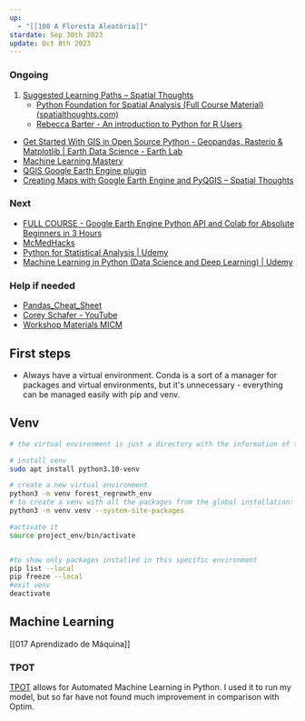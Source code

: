 ```yaml
---
up:
  - "[[100 A Floresta Aleatória]]"
stardate: Sep 30th 2023
update: Oct 8th 2023
---
```

### Ongoing
1. [Suggested Learning Paths – Spatial Thoughts](https://spatialthoughts.com/learning-paths/)
	- [Python Foundation for Spatial Analysis (Full Course Material) (spatialthoughts.com)](https://courses.spatialthoughts.com/python-foundation.html#introduction)
	- [Rebecca Barter - An introduction to Python for R Users](https://www.rebeccabarter.com/blog/2023-09-11-from_r_to_python)
- [Get Started With GIS in Open Source Python - Geopandas, Rasterio & Matplotlib | Earth Data Science - Earth Lab](https://www.earthdatascience.org/workshops/gis-open-source-python/)
- [Machine Learning Mastery](https://machinelearningmastery.com/start-here/)
- [QGIS Google Earth Engine plugin](https://gee-community.github.io/qgis-earthengine-plugin/)
- [Creating Maps with Google Earth Engine and PyQGIS – Spatial Thoughts](https://spatialthoughts.com/2020/04/04/ndvi-time-series-gee-qgis/)
### Next
- [FULL COURSE - Google Earth Engine Python API and Colab for Absolute Beginners in 3 Hours](https://www.youtube.com/watch?v=Lqirs04EccA)
- [McMedHacks](https://app.gumroad.com/d/5f76a9bc66bfd87f4d75d4d157304e99)
- [Python for Statistical Analysis | Udemy](https://www.udemy.com/course/python-for-statistical-analysis/)
- [Machine Learning in Python (Data Science and Deep Learning) | Udemy](https://www.udemy.com/course/data-science-and-machine-learning-with-python-hands-on/)
### Help if needed
- [Pandas_Cheat_Sheet](https://pandas.pydata.org/Pandas_Cheat_Sheet.pdf)
- [Corey Schafer - YouTube](https://www.youtube.com/@coreyms)
- [Workshop Materials MICM](https://www.mcgill.ca/micm/training/workshops-series/workshop-materials)

## First steps
- Always have a virtual environment. Conda is a sort of a manager for packages and virtual environments, but it's unnecessary - everything can be managed easily with pip and venv.


## Venv

```bash
# the virtual environment is just a directory with the information of the python version used at time of creation.

# install venv
sudo apt install python3.10-venv

# create a new virtual environment
python3 -m venv forest_regrowth_env
# to create a venv with all the packages from the global installation:
python3 -m venv venv --system-site-packages 

#activate it 
source project_env/bin/activate


#to show only packages installed in this specific environment
pip list --local
pip freeze --local
#exit venv
deactivate

```
## Machine Learning
[[017 Aprendizado de Máquina]]

### TPOT
[TPOT](https://machinelearningmastery.com/tpot-for-automated-machine-learning-in-python/) allows for Automated Machine Learning in Python. I used it to run my model, but so far have not found much improvement in comparison with Optim.